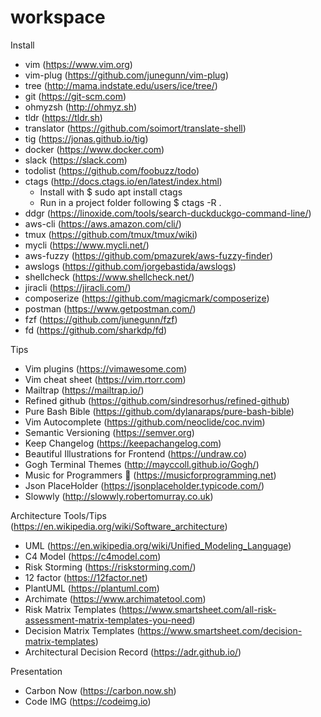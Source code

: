 # workspace

Install

- vim (https://www.vim.org)
- vim-plug (https://github.com/junegunn/vim-plug)
- tree (http://mama.indstate.edu/users/ice/tree/)
- git (https://git-scm.com)
- ohmyzsh (http://ohmyz.sh)
- tldr (https://tldr.sh)
- translator (https://github.com/soimort/translate-shell)
- tig (https://jonas.github.io/tig)
- docker (https://www.docker.com)
- slack (https://slack.com)
- todolist (https://github.com/foobuzz/todo)
- ctags (http://docs.ctags.io/en/latest/index.html)
  - Install with $ sudo apt install ctags
  - Run in a project folder following $ ctags -R .
- ddgr (https://linoxide.com/tools/search-duckduckgo-command-line/)
- aws-cli (https://aws.amazon.com/cli/)
- tmux (https://github.com/tmux/tmux/wiki)
- mycli (https://www.mycli.net/)
- aws-fuzzy (https://github.com/pmazurek/aws-fuzzy-finder)
- awslogs (https://github.com/jorgebastida/awslogs)
- shellcheck (https://www.shellcheck.net/)
- jiracli (https://jiracli.com/)
- composerize (https://github.com/magicmark/composerize)
- postman (https://www.getpostman.com/)
- fzf (https://github.com/junegunn/fzf)
- fd (https://github.com/sharkdp/fd)

Tips

- Vim plugins (https://vimawesome.com)
- Vim cheat sheet (https://vim.rtorr.com)
- Mailtrap (https://mailtrap.io/)
- Refined github (https://github.com/sindresorhus/refined-github)
- Pure Bash Bible (https://github.com/dylanaraps/pure-bash-bible)
- Vim Autocomplete (https://github.com/neoclide/coc.nvim)
- Semantic Versioning (https://semver.org)
- Keep Changelog (https://keepachangelog.com)
- Beautiful Illustrations for Frontend (https://undraw.co)
- Gogh Terminal Themes (http://mayccoll.github.io/Gogh/)
- Music for Programmers 🎵 (https://musicforprogramming.net)
- Json PlaceHolder (https://jsonplaceholder.typicode.com/)
- Slowwly (http://slowwly.robertomurray.co.uk)

Architecture Tools/Tips (https://en.wikipedia.org/wiki/Software_architecture)

- UML (https://en.wikipedia.org/wiki/Unified_Modeling_Language)
- C4 Model (https://c4model.com)
- Risk Storming (https://riskstorming.com/)
- 12 factor (https://12factor.net)
- PlantUML (https://plantuml.com)
- Archimate (https://www.archimatetool.com)
- Risk Matrix Templates (https://www.smartsheet.com/all-risk-assessment-matrix-templates-you-need)
- Decision Matrix Templates (https://www.smartsheet.com/decision-matrix-templates)
- Architectural Decision Record (https://adr.github.io/)

Presentation

- Carbon Now (https://carbon.now.sh)
- Code IMG (https://codeimg.io)
